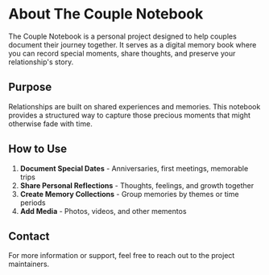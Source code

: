 # About The Couple Notebook

The Couple Notebook is a personal project designed to help couples document their journey together. It serves as a digital memory book where you can record special moments, share thoughts, and preserve your relationship's story.

## Purpose

Relationships are built on shared experiences and memories. This notebook provides a structured way to capture those precious moments that might otherwise fade with time.

## How to Use

1. **Document Special Dates** - Anniversaries, first meetings, memorable trips
2. **Share Personal Reflections** - Thoughts, feelings, and growth together
3. **Create Memory Collections** - Group memories by themes or time periods
4. **Add Media** - Photos, videos, and other mementos

## Contact

For more information or support, feel free to reach out to the project maintainers.
